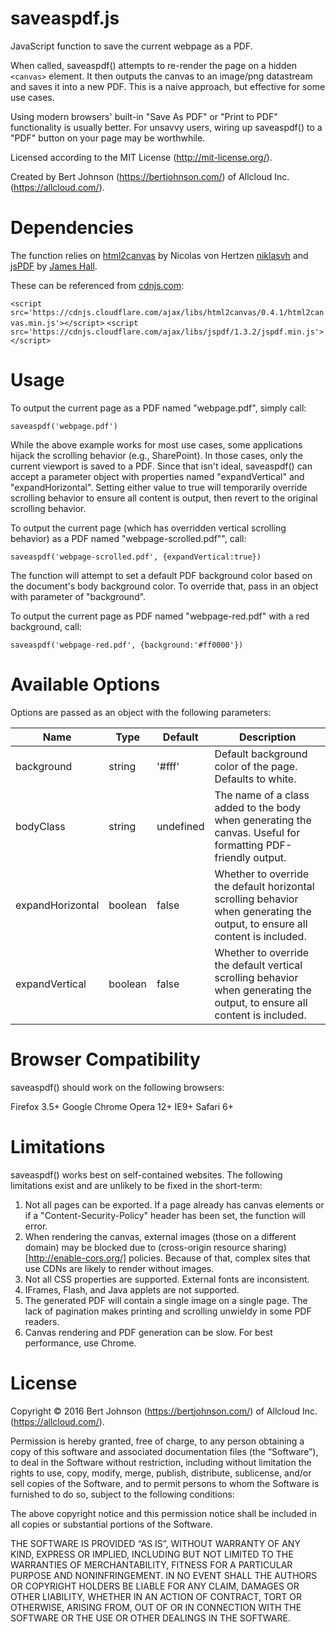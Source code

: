 saveaspdf.js
============

JavaScript function to save the current webpage as a PDF.

When called, saveaspdf() attempts to re-render the page on a hidden `<canvas>` element. It then outputs the canvas to an image/png datastream and saves it into a new PDF. This is a naive approach, but effective for some use cases.

Using modern browsers' built-in "Save As PDF" or "Print to PDF" functionality is usually better. For unsavvy users, wiring up saveaspdf() to a "PDF" button on your page may be worthwhile.

Licensed according to the MIT License (http://mit-license.org/).

Created by Bert Johnson (https://bertjohnson.com/) of Allcloud Inc. (https://allcloud.com/).

Dependencies
============

The function relies on [html2canvas](https://github.com/niklasvh/html2canvas) by Nicolas von Hertzen [niklasvh](https://github.com/niklasvh) and [jsPDF](https://github.com/MrRio/jsPDF) by [James Hall](https://github.com/MrRio).

These can be referenced from [cdnjs.com](https://cdnjs.com/):

`<script src='https://cdnjs.cloudflare.com/ajax/libs/html2canvas/0.4.1/html2canvas.min.js'></script>`
`<script src='https://cdnjs.cloudflare.com/ajax/libs/jspdf/1.3.2/jspdf.min.js'></script>`

Usage
=====

To output the current page as a PDF named "webpage.pdf", simply call:

`saveaspdf('webpage.pdf')`

While the above example works for most use cases, some applications hijack the scrolling behavior (e.g., SharePoint). In those cases, only the current viewport is saved to a PDF. Since that isn't ideal, saveaspdf() can accept a parameter object with properties named "expandVertical" and "expandHorizontal". Setting either value to true will temporarily override scrolling behavior to ensure all content is output, then revert to the original scrolling behavior.

To output the current page (which has overridden vertical scrolling behavior) as a PDF named "webpage-scrolled.pdf"", call:

`saveaspdf('webpage-scrolled.pdf', {expandVertical:true})`

The function will attempt to set a default PDF background color based on the document's body background color. To override that, pass in an object with parameter of "background".

To output the current page as PDF named "webpage-red.pdf" with a red background, call:

`saveaspdf('webpage-red.pdf', {background:'#ff0000'})`

Available Options
=================

Options are passed as an object with the following parameters:

| Name             | Type    | Default   | Description                                                                                                                  |
|------------------|---------|-----------|------------------------------------------------------------------------------------------------------------------------------|
| background       | string  | '#fff'    | Default background color of the page. Defaults to white.                                                                     |
| bodyClass        | string  | undefined | The name of a class added to the body when generating the canvas. Useful for formatting PDF-friendly output.                 |
| expandHorizontal | boolean | false     | Whether to override the default horizontal scrolling behavior when generating the output, to ensure all content is included. |
| expandVertical   | boolean | false     | Whether to override the default vertical scrolling behavior when generating the output, to ensure all content is included.   |

Browser Compatibility
==================

saveaspdf() should work on the following browsers:

Firefox 3.5+
Google Chrome
Opera 12+
IE9+
Safari 6+

Limitations
===========

saveaspdf() works best on self-contained websites. The following limitations exist and are unlikely to be fixed in the short-term:

1. Not all pages can be exported. If a page already has canvas elements or if a "Content-Security-Policy" header has been set, the function will error.
2. When rendering the canvas, external images (those on a different domain) may be blocked due to (cross-origin resource sharing)[http://enable-cors.org/] policies. Because of that, complex sites that use CDNs are likely to render without images.
3. Not all CSS properties are supported. External fonts are inconsistent.
4. IFrames, Flash, and Java applets are not supported.
5. The generated PDF will contain a single image on a single page. The lack of pagination makes printing and scrolling unwieldy in some PDF readers.
6. Canvas rendering and PDF generation can be slow. For best performance, use Chrome.

License
=======

Copyright © 2016 Bert Johnson (https://bertjohnson.com/) of Allcloud Inc. (https://allcloud.com/).

Permission is hereby granted, free of charge, to any person obtaining a copy of this software and associated documentation files (the “Software”), to deal in the Software without restriction, including without limitation the rights to use, copy, modify, merge, publish, distribute, sublicense, and/or sell copies of the Software, and to permit persons to whom the Software is furnished to do so, subject to the following conditions:

The above copyright notice and this permission notice shall be included in all copies or substantial portions of the Software.

THE SOFTWARE IS PROVIDED “AS IS”, WITHOUT WARRANTY OF ANY KIND, EXPRESS OR IMPLIED, INCLUDING BUT NOT LIMITED TO THE WARRANTIES OF MERCHANTABILITY, FITNESS FOR A PARTICULAR PURPOSE AND NONINFRINGEMENT. IN NO EVENT SHALL THE AUTHORS OR COPYRIGHT HOLDERS BE LIABLE FOR ANY CLAIM, DAMAGES OR OTHER LIABILITY, WHETHER IN AN ACTION OF CONTRACT, TORT OR OTHERWISE, ARISING FROM, OUT OF OR IN CONNECTION WITH THE SOFTWARE OR THE USE OR OTHER DEALINGS IN THE SOFTWARE.